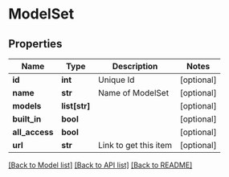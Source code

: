 # ModelSet

## Properties
Name | Type | Description | Notes
------------ | ------------- | ------------- | -------------
**id** | **int** | Unique Id | [optional] 
**name** | **str** | Name of ModelSet | [optional] 
**models** | **list[str]** |  | [optional] 
**built_in** | **bool** |  | [optional] 
**all_access** | **bool** |  | [optional] 
**url** | **str** | Link to get this item | [optional] 

[[Back to Model list]](../README.md#documentation-for-models) [[Back to API list]](../README.md#documentation-for-api-endpoints) [[Back to README]](../README.md)


